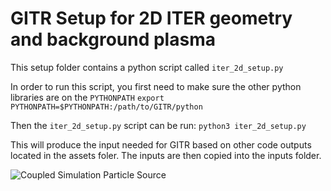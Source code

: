 # GITR Setup for 2D ITER geometry and background plasma
This setup folder contains a python script called ```iter_2d_setup.py```

In order to run this script, you first need to make sure the other python libraries are on the ```PYTHONPATH```
```export PYTHONPATH=$PYTHONPATH:/path/to/GITR/python```

Then the ```iter_2d_setup.py``` script can be run:
```python3 iter_2d_setup.py```

This will produce the input needed for GITR based on other code outputs located in the assets foler.
The inputs are then copied into the inputs folder.

![Coupled Simulation Particle Source](ParticleSource.png)
